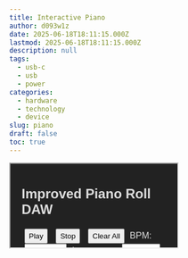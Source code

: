 ```yaml
---
title: Interactive Piano
author: d093w1z
date: 2025-06-18T18:11:15.000Z
lastmod: 2025-06-18T18:11:15.000Z
description: null
tags:
  - usb-c
  - usb
  - power
categories:
  - hardware
  - technology
  - device
slug: piano
draft: false
toc: true
---
```


<iframe 
    srcdoc='
      <!DOCTYPE html>
<html lang="en">

<head>
  <meta name="viewport" content="width=device-width">

  <meta charset="UTF-8">
  <title>Improved Piano Roll DAW</title>
  <style>
    body {
      font-family: sans-serif;
      display: flex;
      flex-direction: column;
      align-items: center;
      background: #222;
      color: #ddd;
      margin: 0;
      padding: 20px;
    }

    #controls {
      margin: 10px;
    }

    #controls input,
    #controls select,
    #controls button {
      margin-left: 5px;
      margin-right: 5px;
      padding: 4px 6px;
    }

    #main-container {
      display: flex;
      flex-direction: column;
      flex-wrap: nowrap;
      align-items: flex-end;
    }

    #piano-roll-container {
      display: flex;
    }

    #piano {
      display: flex;
      flex-direction: column;
      margin-right: 2px;
    }

    .key {
      width: 50px;
      height: 16px;
      background: #eee;
      border: 1px solid #999;
      text-align: center;
      line-height: 16px;
      font-size: 11px;
      color: #000;
      cursor: pointer;
    }

    #piano-roll {
      display: grid;
      grid-template-columns: repeat(16, 32px);
    }

    #timing-bar {
      display: grid;
      grid-template-columns: repeat(16, 31px);
      gap: 1px;
      margin-bottom: 2px;
    }

    .time-cell {
      width: 30px;
      height: 8px;
      background: #666;
    }

    .current-step {
      background: #ff0 !important;
    }

    #piano-roll {
      user-select: none;
      background: #444;
      grid-template-rows: repeat(36, 18px);
    }

    .cell {
      background: #333;
      border: 1px solid #555;
    }

    .active {
      background: #0f0;
    }

    .playing {
      outline: 2px solid #ff0;
    }

  </style>
</head>

<body>

  <h2>Improved Piano Roll DAW</h2>
  <div id="controls">
    <button id="play">Play</button>
    <button id="stop">Stop</button>
    <button id="clear">Clear All</button>
    BPM: <input type="number" id="bpm" value="120" min="30" max="300" style="width:60px;">
    Instrument:
    <select id="instrument">
      <option value="synth">Synth</option>
      <option value="piano">Piano</option>
    </select>
    <button id="save">Save</button>
    <button id="load">Load</button>
    <button id="export">Export MIDI</button>
  </div>

  <div id="main-container">
    <div id="timing-bar"></div>
    <div id="piano-roll-container">
      <div id="piano"></div>
      <div id="piano-roll"></div>
    </div>
  </div>

  <script src="https://cdnjs.cloudflare.com/ajax/libs/tone/14.8.39/Tone.min.js"></script>
  <script src="https://cdn.jsdelivr.net/npm/midiwriter-js@2.1.3/dist/MidiWriter.min.js"></script>
  <script>
    // Build note list for C3 to C5

    const MidiWriter = window.MidiWriter;

    const octaves = [5, 4, 3];
    const noteNames = ["B", "A#", "A", "G#", "G", "F#", "F", "E", "D#", "D", "C#", "C"];
    const notes = [];
    octaves.forEach(oct => {
      noteNames.forEach(note => {
        notes.push(note + oct);
      });
    });
    const rows = notes.length;
    const cols = 16;

    const gridMarkingColor = "#fff";

    const grid = [];
    const pianoRoll = document.getElementById('piano-roll');
    const piano = document.getElementById('piano');
    const timingBar = document.getElementById('timing-bar');

    const timeCells = [];
    for (let x = 0; x < cols; x++) {
      const tcell = document.createElement('div');
      tcell.className = 'time-cell';
      timingBar.appendChild(tcell);
      timeCells.push(tcell);
    }

    const cellMap = [];

    // Build piano keyboard and grid
    for (let y = 0; y < rows; y++) {
      grid[y] = [];
      const key = document.createElement('div');
      key.className = 'key';
      key.textContent = notes[y];
      key.style.background = notes[y].includes('#') ? '#444' : '#eee';
      key.style.color = notes[y].includes('#') ? '#fff' : '#000';
      key.addEventListener('click', async () => {
        await Tone.start();
        synth.triggerAttackRelease(notes[y], '8n');
      });
      piano.appendChild(key);

      cellMap[y] = [];

      for (let x = 0; x < cols; x++) {
        const cell = document.createElement('div');
        cell.className = 'cell';
        cell.dataset.x = x;
        cell.dataset.y = y;
        if (y % 12 === 11)
          cell.style.borderBottomColor = gridMarkingColor;
        if (x % 4 === 3)
          cell.style.borderRightColor = gridMarkingColor;
        cell.addEventListener('mousedown', (e) => handleCellAction(e, cell));
        cell.addEventListener('mouseenter', (e) => {
          if (mouseDown) handleCellAction(e, cell);
        });
        pianoRoll.appendChild(cell);
        cellMap[y][x] = cell;
        grid[y][x] = false;
      }
    }

    let mouseDown = false;
    let mouseButton = 0;

    document.addEventListener('mousedown', (e) => {
      mouseDown = true;
      mouseButton = e.button; // 0 = left, 2 = right
    });

    document.addEventListener('mouseup', () => {
      mouseDown = false;
    });

    function handleCellAction(e, cell) {
      e.preventDefault();
      const x = cell.dataset.x;
      const y = cell.dataset.y;
      if (mouseButton === 2) {
        cell.classList.remove('active');
        grid[y][x] = false;
      } else if (mouseButton === 0) {
        cell.classList.add('active');
        grid[y][x] = true;
      }
    }


    pianoRoll.addEventListener('contextmenu', e => e.preventDefault());

    let synth = new Tone.PolySynth().toDestination();
    let step = 0, scheduledEvent = null;

    function clearIndicators() {
      document.querySelectorAll('.cell').forEach(c => c.classList.remove('playing'));
      timeCells.forEach(c => c.classList.remove('current-step'));
    }

    document.getElementById('play').addEventListener('click', async () => {
      await Tone.start();
      Tone.Transport.bpm.value = parseInt(document.getElementById('bpm').value);
      step = 0;
      if (scheduledEvent) Tone.Transport.clear(scheduledEvent);

      const instrument = document.getElementById('instrument').value;
      synth = instrument === 'piano'
        ? new Tone.Sampler({ urls: { C4: "C4.mp3" }, baseUrl: "https://tonejs.github.io/audio/salamander/" }).toDestination()
        : new Tone.PolySynth().toDestination();

      let lastStep = null;

      scheduledEvent = Tone.Transport.scheduleRepeat((time) => {

        if (lastStep !== null) {
          timeCells[lastStep].classList.remove('current-step');
          for (let y = 0; y < rows; y++) {
            const cell = cellMap[y][lastStep];
            cell.classList.remove('playing');
          }
        }

        timeCells[step].classList.add('current-step');
        for (let y = 0; y < rows; y++) {
          const cell = cellMap[y][step];
          if (grid[y][step]) {
            synth.triggerAttackRelease(notes[y], '8n', time);
            cell.classList.add('playing');
          }
        }
        lastStep = step;

        step = (step + 1) % cols;
      }, "8n");

      Tone.Transport.start();
    });

    document.getElementById('stop').addEventListener('click', () => {
      Tone.Transport.stop();
      Tone.Transport.cancel();
      clearIndicators();
    });

    document.getElementById('clear').addEventListener('click', () => {
      for (let y = 0; y < rows; y++) {
        for (let x = 0; x < cols; x++) {
          grid[y][x] = false;
          const cell = document.querySelector(`.cell[data-x="${x}"][data-y="${y}"]`);
          cell.classList.remove('active');
        }
      }
    });

    document.getElementById('bpm').addEventListener('change', (e) => {
      Tone.Transport.bpm.value = parseInt(e.target.value);
    });

    document.getElementById('save').addEventListener('click', () => {
      localStorage.setItem('pianoPattern', JSON.stringify(grid));
      alert('Pattern saved!');
    });

    document.getElementById('load').addEventListener('click', () => {
      const saved = JSON.parse(localStorage.getItem('pianoPattern'));
      if (saved) {
        for (let y = 0; y < rows; y++) {
          for (let x = 0; x < cols; x++) {
            grid[y][x] = saved[y][x];
            const cell = document.querySelector(`.cell[data-x="${x}"][data-y="${y}"]`);
            cell.classList.toggle('active', grid[y][x]);
          }
        }
        alert('Pattern loaded!');
      }
    });

    document.getElementById('export').addEventListener('click', () => {
      const track = new MidiWriter.Track();
      track.addEvent(new MidiWriter.ProgramChangeEvent({ instrument: 1 }));
      for (let x = 0; x < cols; x++) {
        for (let y = 0; y < rows; y++) {
          if (grid[y][x]) {
            track.addEvent(new MidiWriter.NoteEvent({ pitch: [notes[y]], duration: '8' }));
          }
        }
      }
      const write = new MidiWriter.Writer([track]);
      const blob = new Blob([write.buildFile()], { type: "audio/midi" });
      const url = URL.createObjectURL(blob);
      const a = document.createElement('a');
      a.href = url; a.download = 'pattern.mid';
      a.click();
    });
  </script>

</body>

</html>
    '
    width="100%" height="400px" style="border:1px solid #ccc;">
  </iframe>
